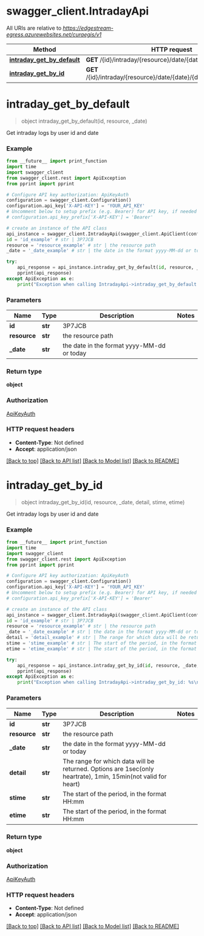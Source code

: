 # swagger_client.IntradayApi

All URIs are relative to *https://edgestream-egress.azurewebsites.net/curaegis/v1*

Method | HTTP request | Description
------------- | ------------- | -------------
[**intraday_get_by_default**](IntradayApi.md#intraday_get_by_default) | **GET** /{id}/intraday/{resource}/date/{date} | 
[**intraday_get_by_id**](IntradayApi.md#intraday_get_by_id) | **GET** /{id}/intraday/{resource}/date/{date}/{detail}/{stime}/{etime} | 


# **intraday_get_by_default**
> object intraday_get_by_default(id, resource, _date)



Get intraday logs by user id and date

### Example
```python
from __future__ import print_function
import time
import swagger_client
from swagger_client.rest import ApiException
from pprint import pprint

# Configure API key authorization: ApiKeyAuth
configuration = swagger_client.Configuration()
configuration.api_key['X-API-KEY'] = 'YOUR_API_KEY'
# Uncomment below to setup prefix (e.g. Bearer) for API key, if needed
# configuration.api_key_prefix['X-API-KEY'] = 'Bearer'

# create an instance of the API class
api_instance = swagger_client.IntradayApi(swagger_client.ApiClient(configuration))
id = 'id_example' # str | 3P7JCB
resource = 'resource_example' # str | the resource path
_date = '_date_example' # str | the date in the format yyyy-MM-dd or today

try:
    api_response = api_instance.intraday_get_by_default(id, resource, _date)
    pprint(api_response)
except ApiException as e:
    print("Exception when calling IntradayApi->intraday_get_by_default: %s\n" % e)
```

### Parameters

Name | Type | Description  | Notes
------------- | ------------- | ------------- | -------------
 **id** | **str**| 3P7JCB | 
 **resource** | **str**| the resource path | 
 **_date** | **str**| the date in the format yyyy-MM-dd or today | 

### Return type

**object**

### Authorization

[ApiKeyAuth](../README.md#ApiKeyAuth)

### HTTP request headers

 - **Content-Type**: Not defined
 - **Accept**: application/json

[[Back to top]](#) [[Back to API list]](../README.md#documentation-for-api-endpoints) [[Back to Model list]](../README.md#documentation-for-models) [[Back to README]](../README.md)

# **intraday_get_by_id**
> object intraday_get_by_id(id, resource, _date, detail, stime, etime)



Get intraday logs by user id and date

### Example
```python
from __future__ import print_function
import time
import swagger_client
from swagger_client.rest import ApiException
from pprint import pprint

# Configure API key authorization: ApiKeyAuth
configuration = swagger_client.Configuration()
configuration.api_key['X-API-KEY'] = 'YOUR_API_KEY'
# Uncomment below to setup prefix (e.g. Bearer) for API key, if needed
# configuration.api_key_prefix['X-API-KEY'] = 'Bearer'

# create an instance of the API class
api_instance = swagger_client.IntradayApi(swagger_client.ApiClient(configuration))
id = 'id_example' # str | 3P7JCB
resource = 'resource_example' # str | the resource path
_date = '_date_example' # str | the date in the format yyyy-MM-dd or today
detail = 'detail_example' # str | The range for which data will be returned. Options are 1sec(only heartrate),  1min, 15min(not valid for heart)
stime = 'stime_example' # str | The start of the period, in the format HH:mm
etime = 'etime_example' # str | The start of the period, in the format HH:mm

try:
    api_response = api_instance.intraday_get_by_id(id, resource, _date, detail, stime, etime)
    pprint(api_response)
except ApiException as e:
    print("Exception when calling IntradayApi->intraday_get_by_id: %s\n" % e)
```

### Parameters

Name | Type | Description  | Notes
------------- | ------------- | ------------- | -------------
 **id** | **str**| 3P7JCB | 
 **resource** | **str**| the resource path | 
 **_date** | **str**| the date in the format yyyy-MM-dd or today | 
 **detail** | **str**| The range for which data will be returned. Options are 1sec(only heartrate),  1min, 15min(not valid for heart) | 
 **stime** | **str**| The start of the period, in the format HH:mm | 
 **etime** | **str**| The start of the period, in the format HH:mm | 

### Return type

**object**

### Authorization

[ApiKeyAuth](../README.md#ApiKeyAuth)

### HTTP request headers

 - **Content-Type**: Not defined
 - **Accept**: application/json

[[Back to top]](#) [[Back to API list]](../README.md#documentation-for-api-endpoints) [[Back to Model list]](../README.md#documentation-for-models) [[Back to README]](../README.md)

